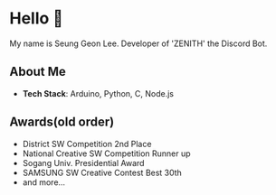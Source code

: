 # Hello 👋
My name is Seung Geon Lee. Developer of 'ZENITH' the Discord Bot.

## About Me
- **Tech Stack**: Arduino, Python, C, Node.js 

## Awards(old order)
- District SW Competition 2nd Place 
- National Creative SW Competition Runner up 
- Sogang Univ. Presidential Award 
- SAMSUNG SW Creative Contest Best 30th
- and more...
